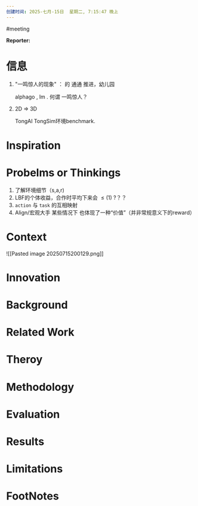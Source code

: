 ```yaml
---
创建时间: 2025-七月-15日  星期二, 7:15:47 晚上
---
```

#meeting 

**Reporter:**  

# 信息
1. "一鸣惊人的现象"   ： 的 通通 推进，幼儿园

	alphago , lm  .   何谓 一鸣惊人？

2. 2D $\Longrightarrow$ 3D

	TongAI  TongSim环境benchmark.  


# Inspiration
# Probelms or Thinkings 
1. 了解环境细节（s,a,r)
2. LBF的个体收益，合作时平均下来会 $\leq(1)$ ?？？
3. `action` 与 `task` 的互相映射
4. Align/宏观大手  某些情况下 也体现了一种“价值”（并非常规意义下的reward）

# Context

![[Pasted image 20250715200129.png]]

# Innovation
# Background
# Related Work
# Theroy
# Methodology
# Evaluation
# Results
# Limitations
# FootNotes
